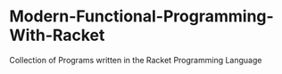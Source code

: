 # Modern-Functional-Programming-With-Racket
Collection of Programs written in the Racket Programming Language
